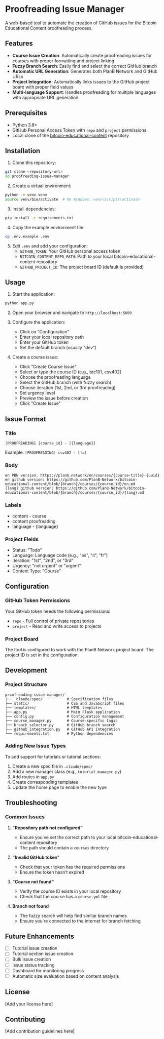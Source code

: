 # Proofreading Issue Manager

A web-based tool to automate the creation of GitHub issues for the Bitcoin Educational Content proofreading process.

## Features

- **Course Issue Creation**: Automatically create proofreading issues for courses with proper formatting and project linking
- **Fuzzy Branch Search**: Easily find and select the correct GitHub branch
- **Automatic URL Generation**: Generates both PlanB Network and GitHub URLs
- **Project Integration**: Automatically links issues to the GitHub project board with proper field values
- **Multi-language Support**: Handles proofreading for multiple languages with appropriate URL generation

## Prerequisites

- Python 3.8+
- GitHub Personal Access Token with `repo` and `project` permissions
- Local clone of the [bitcoin-educational-content](https://github.com/PlanB-Network/bitcoin-educational-content) repository

## Installation

1. Clone this repository:
```bash
git clone <repository-url>
cd proofreading-issue-manager
```

2. Create a virtual environment:
```bash
python -m venv venv
source venv/bin/activate  # On Windows: venv\Scripts\activate
```

3. Install dependencies:
```bash
pip install -r requirements.txt
```

4. Copy the example environment file:
```bash
cp .env.example .env
```

5. Edit `.env` and add your configuration:
   - `GITHUB_TOKEN`: Your GitHub personal access token
   - `BITCOIN_CONTENT_REPO_PATH`: Path to your local bitcoin-educational-content repository
   - `GITHUB_PROJECT_ID`: The project board ID (default is provided)

## Usage

1. Start the application:
```bash
python app.py
```

2. Open your browser and navigate to `http://localhost:5000`

3. Configure the application:
   - Click on "Configuration" 
   - Enter your local repository path
   - Enter your GitHub token
   - Set the default branch (usually "dev")

4. Create a course issue:
   - Click "Create Course Issue"
   - Select or type the course ID (e.g., btc101, csv402)
   - Choose the proofreading language
   - Select the GitHub branch (with fuzzy search)
   - Choose iteration (1st, 2nd, or 3rd proofreading)
   - Set urgency level
   - Preview the issue before creation
   - Click "Create Issue"

## Issue Format

### Title
`[PROOFREADING] {course_id} - [{language}]`

Example: `[PROOFREADING] csv402 - [fa]`

### Body
```
en PBN version: https://planb.network/en/courses/{course-title}-{uuid}
en github version: https://github.com/PlanB-Network/bitcoin-educational-content/blob/{branch}/courses/{course_id}/en.md
{lang} github version: https://github.com/PlanB-Network/bitcoin-educational-content/blob/{branch}/courses/{course_id}/{lang}.md
```

### Labels
- content - course
- content proofreading
- language - {language}

### Project Fields
- Status: "Todo"
- Language: Language code (e.g., "es", "it", "fr")
- Iteration: "1st", "2nd", or "3rd"
- Urgency: "not urgent" or "urgent"
- Content Type: "Course"

## Configuration

### GitHub Token Permissions
Your GitHub token needs the following permissions:
- `repo` - Full control of private repositories
- `project` - Read and write access to projects

### Project Board
The tool is configured to work with the PlanB Network project board. The project ID is set in the configuration.

## Development

### Project Structure
```
proofreading-issue-manager/
├── .claude/spec/           # Specification files
├── static/                 # CSS and JavaScript files
├── templates/              # HTML templates
├── app.py                  # Main Flask application
├── config.py               # Configuration management
├── course_manager.py       # Course-specific logic
├── branch_selector.py      # GitHub branch search
├── github_integration.py   # GitHub API integration
└── requirements.txt        # Python dependencies
```

### Adding New Issue Types
To add support for tutorials or tutorial sections:
1. Create a new spec file in `.claude/spec/`
2. Add a new manager class (e.g., `tutorial_manager.py`)
3. Add routes in `app.py`
4. Create corresponding templates
5. Update the home page to enable the new type

## Troubleshooting

### Common Issues

1. **"Repository path not configured"**
   - Ensure you've set the correct path to your local bitcoin-educational-content repository
   - The path should contain a `courses` directory

2. **"Invalid GitHub token"**
   - Check that your token has the required permissions
   - Ensure the token hasn't expired

3. **"Course not found"**
   - Verify the course ID exists in your local repository
   - Check that the course has a `course.yml` file

4. **Branch not found**
   - The fuzzy search will help find similar branch names
   - Ensure you're connected to the internet for branch fetching

## Future Enhancements

- [ ] Tutorial issue creation
- [ ] Tutorial section issue creation
- [ ] Bulk issue creation
- [ ] Issue status tracking
- [ ] Dashboard for monitoring progress
- [ ] Automatic size evaluation based on content analysis

## License

[Add your license here]

## Contributing

[Add contribution guidelines here]